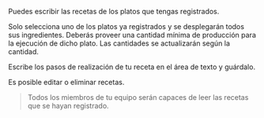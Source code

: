 Puedes escribir las recetas de los platos que tengas registrados.

Solo selecciona uno de los platos ya registrados y se desplegarán todos sus ingredientes. Deberás proveer una cantidad mínima de producción para la ejecución de dicho plato. Las cantidades se actualizarán según la cantidad. 

Escribe los pasos de realización de tu receta en el área de texto y guárdalo.

Es posible editar o eliminar recetas.

> Todos los miembros de tu equipo serán capaces de leer las recetas que se hayan registrado.
